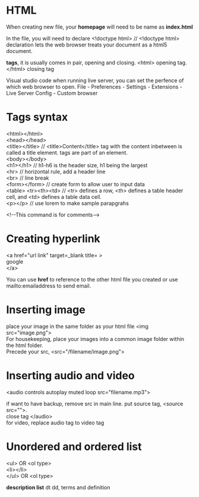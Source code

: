 # HTML

When creating new file, your **homepage** will need to be name as **index.html**

In the file, you will need to declare &lt;!doctype html&gt; //  &lt;!doctype html&gt; declaration lets the web browser treats your document as a html5 document.

**tags**, it is usually comes in pair, opening and closing. &lt;html&gt; opening tag. &lt;/html&gt; closing tag

Visual studio code
when running live server, you can set the perfence of which web browser to open. File - Preferences - Settings - Extensions - Live Server Config - Custom browser

# Tags syntax
&lt;html&gt;&lt;/html&gt;<br>
&lt;head&gt;&lt;/head&gt;<br>
&lt;title&gt;&lt;/title&gt; // &lt;title&gt;Content&lt;/title&gt; tag with the content inbetween is called a title element. tags are part of an element.<br>
&lt;body&gt;&lt;/body&gt;<br>
&lt;h1&gt;&lt;/h1&gt; // h1-h6 is the header size, h1 being the largest<br>
&lt;hr&gt; // horizontal rule, add a header line<br>
&lt;br&gt; // line break<br>
&lt;form&gt;&lt;/form&gt; // create form to allow user to input data<br>
&lt;table&gt; &lt;tr&gt;&lt;th&gt;&lt;td&gt; // &lt;tr&gt; defines a row, &lt;th&gt; defines a table header cell, and &lt;td&gt; defines a table data cell.<br>
&lt;p&gt;&lt;/p&gt; // use lorem to make sample parapgrahs

&lt;!--This command is for comments--&gt;

# Creating hyperlink
&lt;a href="url link" target=_blank title= &gt;<br>
google<br>
&lt;/a&gt;

You can use **href** to reference to the other html file you created or use mailto:emailaddress to send email.

# Inserting image
place your image in the same folder as your html file
&lt;img src="image.png"&gt; <br>
For housekeeping, place your images into a common image folder within the html folder. <br>
Precede your src, &lt;src="/filename/image.png"&gt; <br>

# Inserting audio and video
&lt;audio controls autoplay muted loop src="filename.mp3"&gt;

if want to have backup, remove src in main line. put source tag, &lt;source src=""&gt;.<br> close tag &lt;/audio&gt;<br>
for video, replace audio tag to video tag

# Unordered and ordered list
&lt;ul&gt; OR &lt;ol type&gt;<br>
&lt;li&gt;&lt;/li&gt;<br>
&lt;/ul&gt; OR &lt;ol type&gt;<br>

**description list** dt dd, terms and definition









